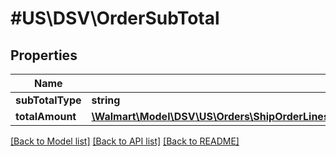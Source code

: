 # #US\DSV\OrderSubTotal

## Properties

Name | Type | Description | Notes
------------ | ------------- | ------------- | -------------
**subTotalType** | **string** |  | [optional]
**totalAmount** | [**\Walmart\Model\DSV\US\Orders\ShipOrderLines200ResponseOrderLinesOrderLineInnerChargesChargeInnerChargeAmount**](ShipOrderLines200ResponseOrderLinesOrderLineInnerChargesChargeInnerChargeAmount.md) |  | [optional]


[[Back to Model list]](../) [[Back to API list]](../../Api/US/DSV) [[Back to README]](../../README.md)
